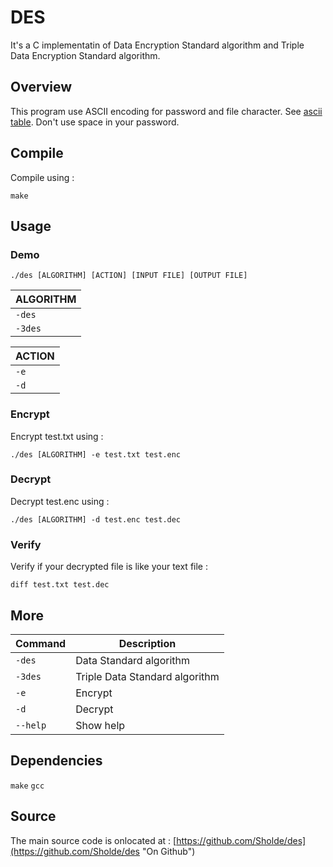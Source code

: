 # DES

It's a C implementatin of Data Encryption Standard algorithm and Triple Data Encryption Standard algorithm.

## Overview

This program use ASCII encoding for password and file character. See [ascii table](http://www.asciitable.com). Don't use space in your password.

## Compile

Compile using :

```
make
```

## Usage

### Demo

```
./des [ALGORITHM] [ACTION] [INPUT FILE] [OUTPUT FILE]
```

| ALGORITHM |
| --------- |
| `-des`    |
| `-3des`   |

| ACTION |
| ------ |
| `-e`   |
| `-d`   |

### Encrypt

Encrypt test.txt using :

```
./des [ALGORITHM] -e test.txt test.enc
```

### Decrypt

Decrypt test.enc using :

```
./des [ALGORITHM] -d test.enc test.dec
```

### Verify

Verify if your decrypted file is like your text file :

```
diff test.txt test.dec
```

## More

| Command  | Description |
| -------- | ----------- |
| `-des`   | Data Standard algorithm |
| `-3des`  | Triple Data Standard algorithm |
| `-e `    | Encrypt |
| `-d`     | Decrypt |
| `--help` | Show help |

## Dependencies

`make` `gcc`

## Source

The main source code is onlocated at : [https://github.com/Sholde/des](https://github.com/Sholde/des "On Github")